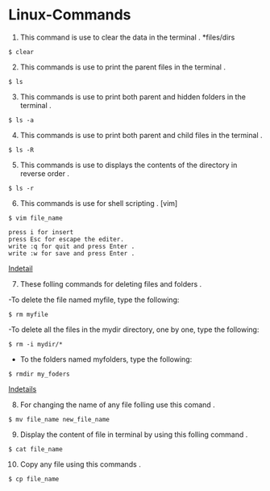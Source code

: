 # Linux-Commands

1. This command is use to clear the data in the terminal .                                                                        *files/dirs

```@ruby
$ clear
```

2. This commands is use to print the parent files in the terminal .

```@ruby
$ ls
```

3. This commands is use to print both parent and  hidden folders in the terminal .

```@ruby
$ ls -a
```

4. This commands is use to print both parent and child files in the terminal . 

```@ruby
$ ls -R
```

5. This commands is use to displays the contents of the directory in reverse order .

```@ruby
$ ls -r
```
6. This commands is use for shell scripting . [vim]

```@ruby
$ vim file_name 

press i for insert 
press Esc for escape the editer.
write :q for quit and press Enter .
write :w for save and press Enter .
```
[Indetail](https://www.educba.com/vim-command-in-linux/)

7. These folling commands for deleting files and folders .

-To delete the file named myfile, type the following:

```@ruby
$ rm myfile
```
-To delete all the files in the mydir directory, one by one, type the following:

```@ruby
$ rm -i mydir/*
```
- To the folders named myfolders, type the following:

```@ruby
$ rmdir my_foders
```
[Indetails](https://www.hostinger.in/tutorials/how-to-remove-files-and-folders-using-linux-command-line/#:~:text=Folders%20in%20Linux%3F-,How%20to%20Remove%20a%20Directory%20in%20Linux,to%20remove%20non%2Dempty%20directories.)

8. For changing the name of any file folling use this comand .

```@ruby
$ mv file_name new_file_name
```
9. Display the content of file in terminal by using this  folling command .

```@ruby
$ cat file_name 
```

10. Copy any file using this commands .

```@ruby
$ cp file_name
```
